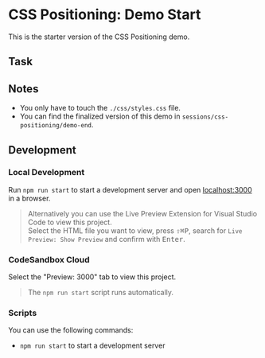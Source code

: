 # CSS Positioning: Demo Start

This is the starter version of the CSS Positioning demo.

## Task

## Notes

- You only have to touch the `./css/styles.css` file.
- You can find the finalized version of this demo in `sessions/css-positioning/demo-end`.

## Development

### Local Development

Run `npm run start` to start a development server and open [localhost:3000](http://localhost:3000) in a browser.

> Alternatively you can use the Live Preview Extension for Visual Studio Code to view this project.  
> Select the HTML file you want to view, press <kbd>⇧</kbd><kbd>⌘</kbd><kbd>P</kbd>, search for `Live Preview: Show Preview` and confirm with <kbd>Enter</kbd>.

### CodeSandbox Cloud

Select the "Preview: 3000" tab to view this project.

> The `npm run start` script runs automatically.

### Scripts

You can use the following commands:

- `npm run start` to start a development server
